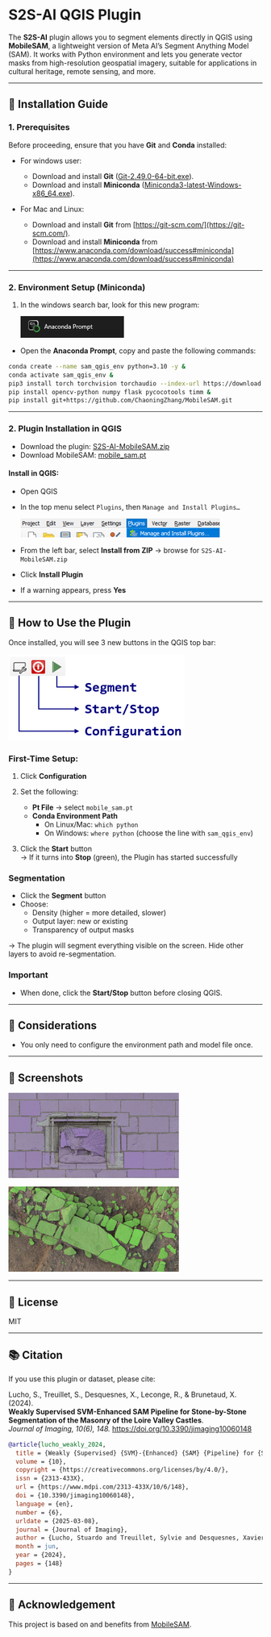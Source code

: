 # S2S-AI QGIS Plugin

The **S2S-AI** plugin allows you to segment elements directly in QGIS using **MobileSAM**, a lightweight version of Meta AI’s Segment Anything Model (SAM). It works with Python environment and lets you generate vector masks from high-resolution geospatial imagery, suitable for applications in cultural heritage, remote sensing, and more.

---

## 🔧 Installation Guide

### 1. Prerequisites

Before proceeding, ensure that you have **Git** and **Conda** installed:

- For windows user:
  - Download and install **Git** ([Git-2.49.0-64-bit.exe](https://github.com/stuardo-lucho/S2S-AI/releases/download/S2S-AI/Git-2.49.0-64-bit.exe)).  
  - Download and install **Miniconda** ([Miniconda3-latest-Windows-x86_64.exe](https://github.com/stuardo-lucho/S2S-AI/releases/download/S2S-AI/Miniconda3-latest-Windows-x86_64.exe)).

- For Mac and Linux:
  - Download and install **Git** from [https://git-scm.com/](https://git-scm.com/).
  - Download and install **Miniconda** from [https://www.anaconda.com/download/success#miniconda](https://www.anaconda.com/download/success#miniconda)

---

### 2. Environment Setup (Miniconda)

1. In the windows search bar, look for this new program: 

    ![Anaconda prompt](assets/aprompt.png)

- Open the **Anaconda Prompt**, copy and paste the following commands:

```bash
conda create --name sam_qgis_env python=3.10 -y & 
conda activate sam_qgis_env &
pip3 install torch torchvision torchaudio --index-url https://download.pytorch.org/whl/cu118 &
pip install opencv-python numpy flask pycocotools timm &
pip install git+https://github.com/ChaoningZhang/MobileSAM.git
```

---

### 2. Plugin Installation in QGIS

- Download the plugin: [S2S-AI-MobileSAM.zip](https://github.com/stuardo-lucho/S2S-AI/releases/download/S2S-AI/S2S-AI-MobileSAM.zip)
- Download MobileSAM: [mobile_sam.pt](https://github.com/stuardo-lucho/S2S-AI/releases/download/S2S-AI/mobile_sam.pt)  

#### Install in QGIS:

- Open QGIS 
- In the top menu select `Plugins`, then `Manage and Install Plugins…`

    ![plugins](assets/plugins.png)

- From the left bar, select **Install from ZIP** → browse for `S2S-AI-MobileSAM.zip`
- Click **Install Plugin**
- If a warning appears, press **Yes**

---

## 🚀 How to Use the Plugin

Once installed, you will see 3 new buttons in the QGIS top bar:

![Menu Qgis](assets/toolbar.png)


### First-Time Setup:

1. Click **Configuration**
2. Set the following:
   - **Pt File** → select `mobile_sam.pt`
   - **Conda Environment Path**  
     - On Linux/Mac: `which python`  
     - On Windows: `where python` (choose the line with `sam_qgis_env`)

3. Click the **Start** button  
   → If it turns into **Stop** (green), the Plugin has started successfully

### Segmentation

- Click the **Segment** button
- Choose:
  - Density (higher = more detailed, slower)
  - Output layer: new or existing
  - Transparency of output masks

→ The plugin will segment everything visible on the screen. Hide other layers to avoid re-segmentation.

### Important

- When done, click the **Start/Stop** button before closing QGIS.

---

## 📝 Considerations

- You only need to configure the environment path and model file once.

---

## 📸 Screenshots

![Sc1](assets/Picture1.png)

![Sc2](assets/Picture2.png)

---

## 📂 License

MIT


---

## 📚 Citation

If you use this plugin or dataset, please cite:

Lucho, S., Treuillet, S., Desquesnes, X., Leconge, R., & Brunetaud, X. (2024).  
**Weakly Supervised SVM-Enhanced SAM Pipeline for Stone-by-Stone Segmentation of the Masonry of the Loire Valley Castles**.  
*Journal of Imaging, 10(6), 148.* https://doi.org/10.3390/jimaging10060148

```bibtex
@article{lucho_weakly_2024,
  title = {Weakly {Supervised} {SVM}-{Enhanced} {SAM} {Pipeline} for {Stone}-by-{Stone} {Segmentation} of the {Masonry} of the {Loire} {Valley} {Castles}},
  volume = {10},
  copyright = {https://creativecommons.org/licenses/by/4.0/},
  issn = {2313-433X},
  url = {https://www.mdpi.com/2313-433X/10/6/148},
  doi = {10.3390/jimaging10060148},
  language = {en},
  number = {6},
  urldate = {2025-03-08},
  journal = {Journal of Imaging},
  author = {Lucho, Stuardo and Treuillet, Sylvie and Desquesnes, Xavier and Leconge, Remy and Brunetaud, Xavier},
  month = jun,
  year = {2024},
  pages = {148}
}
```

---

## 🙏 Acknowledgement

This project is based on and benefits from [MobileSAM](https://github.com/ChaoningZhang/MobileSAM).
